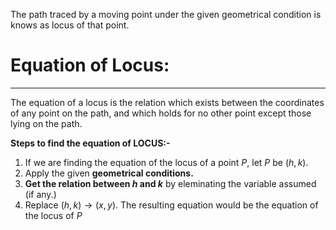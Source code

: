 The path traced by a moving point under the given geometrical condition is knows as locus of that point.

# Equation of Locus:
---
The equation of a locus is the relation which exists between the coordinates of any point on the path, and which holds for no other point except those lying on the path.

**Steps to find the equation of LOCUS:-**
1. If we are finding the equation of the locus of a point $P$, let $P$ be $(h,k)$.
2. Apply the given **geometrical conditions.**
3. **Get the relation between $h$ and $k$** by eleminating the variable assumed (if any.)
4. Replace $(h,k)\to(x,y)$. The resulting equation would be the equation of the locus of $P$